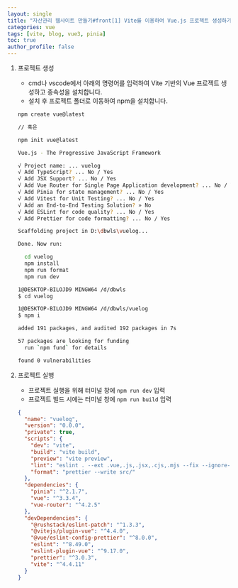 ```yaml
---
layout: single
title: "자산관리 웹사이트 만들기#front[1] Vite를 이용하여 Vue.js 프로젝트 생성하기"
categories: vue
tags: [vite, blog, vue3, pinia]
toc: true
author_profile: false
---
```


1. 프로젝트 생성

   - cmd나 vscode에서 아래의 명령어를 입력하여 Vite 기반의 Vue 프로젝트 생성하고 종속성을 설치합니다.
   - 설치 후 프로젝트 폴더로 이동하여 npm을 설치합니다.

   ```bash
   npm create vue@latest

   // 혹은

   npm init vue@latest
   ```

   ```bash
   Vue.js - The Progressive JavaScript Framework

   √ Project name: ... vuelog
   √ Add TypeScript? ... No / Yes
   √ Add JSX Support? ... No / Yes
   √ Add Vue Router for Single Page Application development? ... No / Yes
   √ Add Pinia for state management? ... No / Yes
   √ Add Vitest for Unit Testing? ... No / Yes
   √ Add an End-to-End Testing Solution? » No
   √ Add ESLint for code quality? ... No / Yes
   √ Add Prettier for code formatting? ... No / Yes

   Scaffolding project in D:\dbwls\vuelog...

   Done. Now run:

     cd vuelog
     npm install
     npm run format
     npm run dev
   ```

   ```bash
   1@DESKTOP-BILOJD9 MINGW64 /d/dbwls
   $ cd vuelog

   1@DESKTOP-BILOJD9 MINGW64 /d/dbwls/vuelog
   $ npm i

   added 191 packages, and audited 192 packages in 7s

   57 packages are looking for funding
     run `npm fund` for details

   found 0 vulnerabilities
   ```

2. 프로젝트 실행

   - 프로젝트 실행을 위해 터미널 창에 `npm run dev` 입력
   - 프로젝트 빌드 시에는 터미널 창에 `npm run build` 입력

   ```json
   {
     "name": "vuelog",
     "version": "0.0.0",
     "private": true,
     "scripts": {
       "dev": "vite",
       "build": "vite build",
       "preview": "vite preview",
       "lint": "eslint . --ext .vue,.js,.jsx,.cjs,.mjs --fix --ignore-path .gitignore",
       "format": "prettier --write src/"
     },
     "dependencies": {
       "pinia": "^2.1.7",
       "vue": "^3.3.4",
       "vue-router": "^4.2.5"
     },
     "devDependencies": {
       "@rushstack/eslint-patch": "^1.3.3",
       "@vitejs/plugin-vue": "^4.4.0",
       "@vue/eslint-config-prettier": "^8.0.0",
       "eslint": "^8.49.0",
       "eslint-plugin-vue": "^9.17.0",
       "prettier": "^3.0.3",
       "vite": "^4.4.11"
     }
   }
   ```
